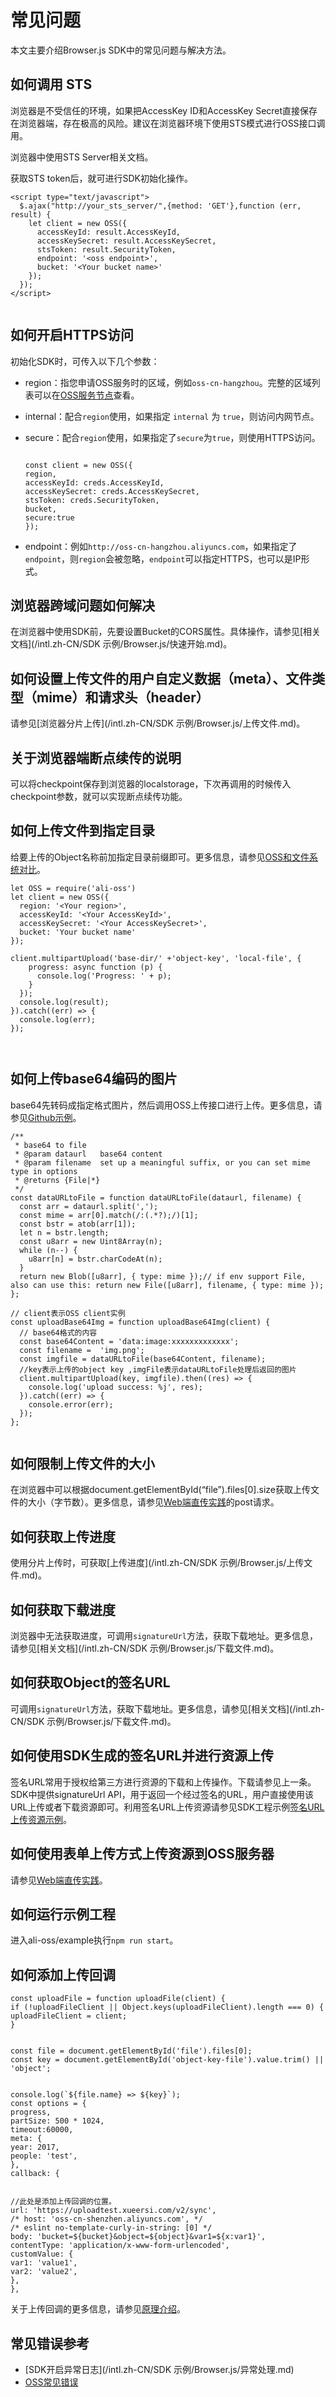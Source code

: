 # 常见问题

本文主要介绍Browser.js SDK中的常见问题与解决方法。

## 如何调用 STS

浏览器是不受信任的环境，如果把AccessKey ID和AccessKey Secret直接保存在浏览器端，存在极高的风险。建议在浏览器环境下使用STS模式进行OSS接口调用。

浏览器中使用STS Server相关文档。

获取STS token后，就可进行SDK初始化操作。

```
<script type="text/javascript">
  $.ajax("http://your_sts_server/",{method: 'GET'},function (err, result) {
    let client = new OSS({
      accessKeyId: result.AccessKeyId,
      accessKeySecret: result.AccessKeySecret,
      stsToken: result.SecurityToken,
      endpoint: '<oss endpoint>',
      bucket: '<Your bucket name>'
    });
  });
</script>
            
```

## 如何开启HTTPS访问

初始化SDK时，可传入以下几个参数：

-   region：指您申请OSS服务时的区域，例如`oss-cn-hangzhou`。完整的区域列表可以在[OSS服务节点](/intl.zh-CN/开发指南/访问域名（Endpoint）/访问域名和数据中心.md)查看。
-   internal：配合`region`使用，如果指定 `internal` 为 `true`，则访问内网节点。
-   secure：配合`region`使用，如果指定了`secure`为`true`，则使用HTTPS访问。

    ```
    
    const client = new OSS({
    region,
    accessKeyId: creds.AccessKeyId,
    accessKeySecret: creds.AccessKeySecret,
    stsToken: creds.SecurityToken,
    bucket,
    secure:true
    });
    ```

-   endpoint：例如`http://oss-cn-hangzhou.aliyuncs.com`，如果指定了`endpoint`，则`region`会被忽略，`endpoint`可以指定HTTPS，也可以是IP形式。

## 浏览器跨域问题如何解决

在浏览器中使用SDK前，先要设置Bucket的CORS属性。具体操作，请参见[相关文档](/intl.zh-CN/SDK 示例/Browser.js/快速开始.md)。

## 如何设置上传文件的用户自定义数据（meta）、文件类型（mime）和请求头（header）

请参见[浏览器分片上传](/intl.zh-CN/SDK 示例/Browser.js/上传文件.md)。

## 关于浏览器端断点续传的说明

可以将checkpoint保存到浏览器的localstorage，下次再调用的时候传入checkpoint参数，就可以实现断点续传功能。

## 如何上传文件到指定目录

给要上传的Object名称前加指定目录前缀即可。更多信息，请参见[OSS和文件系统对比](/intl.zh-CN/开发指南/基本概念.md)。

```
let OSS = require('ali-oss')
let client = new OSS({
  region: '<Your region>',
  accessKeyId: '<Your AccessKeyId>',
  accessKeySecret: '<Your AccessKeySecret>',
  bucket: 'Your bucket name'
});

client.multipartUpload('base-dir/' +'object-key', 'local-file', {
    progress: async function (p) {
      console.log('Progress: ' + p);
    }
  });
  console.log(result);
}).catch((err) => {
  console.log(err);
});

            
```

## 如何上传base64编码的图片

base64先转码成指定格式图片，然后调用OSS上传接口进行上传。更多信息，请参见[Github示例](https://github.com/ali-sdk/ali-oss/blob/master/example/src/main.js#L109)。

```
/**
 * base64 to file
 * @param dataurl   base64 content
 * @param filename  set up a meaningful suffix, or you can set mime type in options
 * @returns {File|*}
 */
const dataURLtoFile = function dataURLtoFile(dataurl, filename) {
  const arr = dataurl.split(',');
  const mime = arr[0].match(/:(.*?);/)[1];
  const bstr = atob(arr[1]);
  let n = bstr.length;
  const u8arr = new Uint8Array(n);
  while (n--) {
    u8arr[n] = bstr.charCodeAt(n);
  }
  return new Blob([u8arr], { type: mime });// if env support File, also can use this: return new File([u8arr], filename, { type: mime });
};

// client表示OSS client实例
const uploadBase64Img = function uploadBase64Img(client) {
  // base64格式的内容
  const base64Content = 'data:image:xxxxxxxxxxxxx';
  const filename =  'img.png';
  const imgfile = dataURLtoFile(base64Content, filename);
  //key表示上传的object key ,imgFile表示dataURLtoFile处理后返回的图片
  client.multipartUpload(key, imgfile).then((res) => {
    console.log('upload success: %j', res);
  }).catch((err) => {
    console.error(err);
  });
};
            
```

## 如何限制上传文件的大小

在浏览器中可以根据document.getElementById\(“file”\).files\[0\].size获取上传文件的大小（字节数）。更多信息，请参见[Web端直传实践](/intl.zh-CN/最佳实践/Web端上传数据至OSS/Web端PostObject直传实践/Web端PostObject直传实践简介.md)的post请求。

## 如何获取上传进度

使用分片上传时，可获取[上传进度](/intl.zh-CN/SDK 示例/Browser.js/上传文件.md)。

## 如何获取下载进度

浏览器中无法获取进度，可调用`signatureUrl`方法，获取下载地址。更多信息，请参见[相关文档](/intl.zh-CN/SDK 示例/Browser.js/下载文件.md)。

## 如何获取Object的签名URL

可调用`signatureUrl`方法，获取下载地址。更多信息，请参见[相关文档](/intl.zh-CN/SDK 示例/Browser.js/下载文件.md)。

## 如何使用SDK生成的签名URL并进行资源上传

签名URL常用于授权给第三方进行资源的下载和上传操作。下载请参见上一条。SDK中提供signatureUrl API，用于返回一个经过签名的URL，用户直接使用该URL上传或者下载资源即可。利用签名URL上传资源请参见SDK工程示例[签名URL上传资源示例](https://github.com/ali-sdk/ali-oss/blob/master/example/src/main.js)。

## 如何使用表单上传方式上传资源到OSS服务器

请参见[Web端直传实践](/intl.zh-CN/最佳实践/Web端上传数据至OSS/Web端PostObject直传实践/Web端PostObject直传实践简介.md)。

## 如何运行示例工程

进入ali-oss/example执行`npm run start`。

## 如何添加上传回调

```
const uploadFile = function uploadFile(client) {
if (!uploadFileClient || Object.keys(uploadFileClient).length === 0) {
uploadFileClient = client;
}


const file = document.getElementById('file').files[0];
const key = document.getElementById('object-key-file').value.trim() || 'object';


console.log(`${file.name} => ${key}`);
const options = {
progress,
partSize: 500 * 1024,
timeout:60000,
meta: {
year: 2017,
people: 'test',
},
callback: {


//此处是添加上传回调的位置。
url: 'https://uploadtest.xueersi.com/v2/sync',
/* host: 'oss-cn-shenzhen.aliyuncs.com', */
/* eslint no-template-curly-in-string: [0] */
body: 'bucket=${bucket}&object=${object}&var1=${x:var1}',
contentType: 'application/x-www-form-urlencoded',
customValue: {
var1: 'value1',
var2: 'value2',
},
},
```

关于上传回调的更多信息，请参见[原理介绍](/intl.zh-CN/最佳实践/Web端上传数据至OSS/Web端PostObject直传实践/服务端签名直传并设置上传回调/概述.md)。

## 常见错误参考

-   [SDK开启异常日志](/intl.zh-CN/SDK 示例/Browser.js/异常处理.md)
-   [OSS常见错误](/intl.zh-CN/错误码/错误响应.md)

